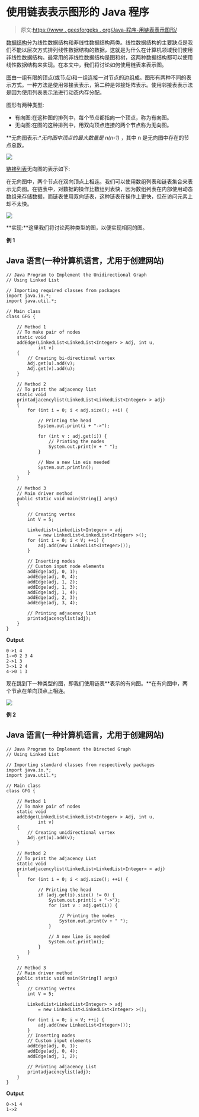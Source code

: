 # 使用链表表示图形的 Java 程序

> 原文:[https://www . geesforgeks . org/Java-程序-用链表表示图形/](https://www.geeksforgeeks.org/java-program-to-represent-graphs-using-linked-list/)

[数据结构](https://www.geeksforgeeks.org/data-structures/)分为线性数据结构和非线性数据结构两类。线性数据结构的主要缺点是我们不能以层次方式排列线性数据结构的数据，这就是为什么在计算机领域我们使用非线性数据结构。最常用的非线性数据结构是图和树，这两种数据结构都可以使用线性数据结构来实现。在本文中，我们将讨论如何使用链表来表示图。

[图](https://www.geeksforgeeks.org/data-structures/)由一组有限的顶点(或节点)和一组连接一对节点的边组成。图形有两种不同的表示方式。一种方法是使用邻接表表示，第二种是邻接矩阵表示。使用邻接表表示法是因为使用列表表示法进行动态内存分配。

图形有两种类型:

*   有向图:在这种图的排列中，每个节点都指向一个顶点，称为有向图。
*   无向图:在图的这种排列中，用双向顶点连接的两个节点称为无向图。

**无向图表示:**无向图中顶点的最大数量是 **n*(n-1)** ，其中 n 是无向图中存在的节点总数。

![](img/6a61ad561eb52f40ce3c3082dc55e50b.png)

[链接列表](https://www.geeksforgeeks.org/linked-list-in-java/)无向图的表示如下:

在无向图中，两个节点在双向顶点上相连。我们可以使用数组列表和链表集合来表示无向图。在链表中，对数据的操作比数组列表快，因为数组列表在内部使用动态数组来存储数据，而链表使用双向链表，这种链表在操作上更快，但在访问元素上却不太快。

![](img/8a3ce30317334bffd5510840cf883e2a.png)

**实现:**这里我们将讨论两种类型的图，以便实现相同的图。

**例 1**

## Java 语言(一种计算机语言，尤用于创建网站)

```
// Java Program to Implement the Unidirectional Graph
// Using Linked List

// Importing required classes from packages
import java.io.*;
import java.util.*;

// Main class
class GFG {

    // Method 1
    // To make pair of nodes
    static void
    addEdge(LinkedList<LinkedList<Integer> > Adj, int u,
            int v)
    {
        // Creating bi-directional vertex
        Adj.get(u).add(v);
        Adj.get(v).add(u);
    }

    // Method 2
    // To print the adjacency list
    static void
    printadjacencylist(LinkedList<LinkedList<Integer> > adj)
    {
        for (int i = 0; i < adj.size(); ++i) {

            // Printing the head
            System.out.print(i + "->");

            for (int v : adj.get(i)) {
                // Printing the nodes
                System.out.print(v + " ");
            }

            // Now a new lin eis needed
            System.out.println();
        }
    }

    // Method 3
    // Main driver method
    public static void main(String[] args)
    {

        // Creating vertex
        int V = 5;

        LinkedList<LinkedList<Integer> > adj
            = new LinkedList<LinkedList<Integer> >();
        for (int i = 0; i < V; ++i) {
            adj.add(new LinkedList<Integer>());
        }

        // Inserting nodes
        // Custom input node elements
        addEdge(adj, 0, 1);
        addEdge(adj, 0, 4);
        addEdge(adj, 1, 2);
        addEdge(adj, 1, 3);
        addEdge(adj, 1, 4);
        addEdge(adj, 2, 3);
        addEdge(adj, 3, 4);

        // Printing adjacency list
        printadjacencylist(adj);
    }
}
```

**Output**

```
0->1 4 
1->0 2 3 4 
2->1 3 
3->1 2 4 
4->0 1 3 
```

现在跳到下一种类型的图，即我们使用链表**表示的有向图。**在有向图中，两个节点在单向顶点上相连。

![](img/899aaab379444159a5a04325ed8d8260.png)

**例 2**

## Java 语言(一种计算机语言，尤用于创建网站)

```
// Java Program to Implement the Directed Graph
// Using Linked List

// Importing standard classes from respectively packages
import java.io.*;
import java.util.*;

// Main class
class GFG {

    // Method 1
    // To make pair of nodes
    static void
    addEdge(LinkedList<LinkedList<Integer> > Adj, int u,
            int v)
    {
        // Creating unidirectional vertex
        Adj.get(u).add(v);
    }

    // Method 2
    // To print the adjacency List
    static void
    printadjacencylist(LinkedList<LinkedList<Integer> > adj)
    {
        for (int i = 0; i < adj.size(); ++i) {

            // Printing the head
            if (adj.get(i).size() != 0) {
                System.out.print(i + "->");
                for (int v : adj.get(i)) {

                    // Printing the nodes
                    System.out.print(v + " ");
                }

                // A new line is needed
                System.out.println();
            }
        }
    }

    // Method 3
    // Main driver method
    public static void main(String[] args)
    {
        // Creating vertex
        int V = 5;

        LinkedList<LinkedList<Integer> > adj
            = new LinkedList<LinkedList<Integer> >();

        for (int i = 0; i < V; ++i) {
            adj.add(new LinkedList<Integer>());
        }
        // Inserting nodes
        // Custom input elements
        addEdge(adj, 0, 1);
        addEdge(adj, 0, 4);
        addEdge(adj, 1, 2);

        // Printing adjacency List
        printadjacencylist(adj);
    }
}
```

**Output**

```
0->1 4 
1->2 
```